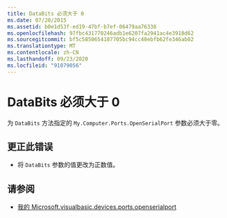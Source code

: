 ```yaml
---
title: DataBits 必须大于 0
ms.date: 07/20/2015
ms.assetid: b0e1d53f-ed19-47bf-b7ef-06479aa76338
ms.openlocfilehash: 97fbc431770246adb1e6207fa2941ac4e3918d62
ms.sourcegitcommit: bf5c5850654187705bc94cc40ebfb62fe346ab02
ms.translationtype: MT
ms.contentlocale: zh-CN
ms.lasthandoff: 09/23/2020
ms.locfileid: "91079056"
---
```

# <a name="databits-must-be-greater-than-0"></a>DataBits 必须大于 0

为 `DataBits` 方法指定的 `My.Computer.Ports.OpenSerialPort` 参数必须大于零。  
  
## <a name="to-correct-this-error"></a>更正此错误  
  
- 将 `DataBits` 参数的值更改为正数值。  
  
## <a name="see-also"></a>请参阅

- [我的 Microsoft.visualbasic.devices.ports.openserialport](xref:Microsoft.VisualBasic.Devices.Ports.OpenSerialPort%2A)

